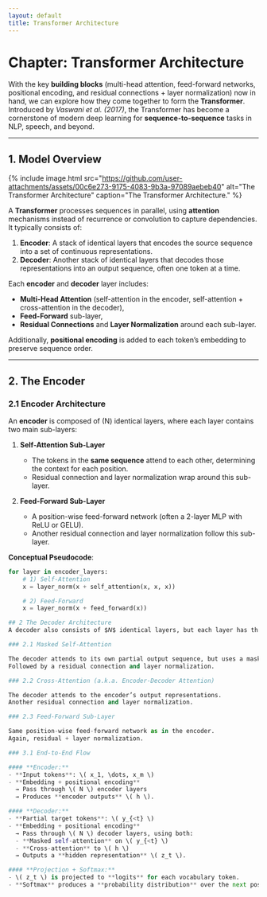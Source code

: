 ```yaml
---
layout: default
title: Transformer Architecture
---
```


# Chapter: Transformer Architecture

With the key **building blocks** (multi-head attention, feed-forward networks, positional encoding, and residual connections + layer normalization) now in hand, we can explore how they come together to form the **Transformer**. Introduced by *Vaswani et al. (2017)*, the Transformer has become a cornerstone of modern deep learning for **sequence-to-sequence** tasks in NLP, speech, and beyond.

---

## 1. Model Overview

{% include image.html src="https://github.com/user-attachments/assets/00c6e273-9175-4083-9b3a-97089aebeb40" alt="The Transformer Architecture" caption="The Transformer Architecture." %}

A **Transformer** processes sequences in parallel, using **attention** mechanisms instead of recurrence or convolution to capture dependencies. It typically consists of:

1. **Encoder**: A stack of identical layers that encodes the source sequence into a set of continuous representations.  
2. **Decoder**: Another stack of identical layers that decodes those representations into an output sequence, often one token at a time.

Each **encoder** and **decoder** layer includes:
- **Multi-Head Attention** (self-attention in the encoder, self-attention + cross-attention in the decoder),
- **Feed-Forward** sub-layer,
- **Residual Connections** and **Layer Normalization** around each sub-layer.

Additionally, **positional encoding** is added to each token’s embedding to preserve sequence order.




---

## 2. The Encoder

### 2.1 Encoder Architecture

An **encoder** is composed of \(N\) identical layers, where each layer contains two main sub-layers:

1. **Self-Attention Sub-Layer**  
   - The tokens in the **same sequence** attend to each other, determining the context for each position.  
   - Residual connection and layer normalization wrap around this sub-layer.

2. **Feed-Forward Sub-Layer**  
   - A position-wise feed-forward network (often a 2-layer MLP with ReLU or GELU).  
   - Another residual connection and layer normalization follow this sub-layer.

**Conceptual Pseudocode**:

```python
for layer in encoder_layers:
    # 1) Self-Attention
    x = layer_norm(x + self_attention(x, x, x))

    # 2) Feed-Forward
    x = layer_norm(x + feed_forward(x))

## 2 The Decoder Architecture
A decoder also consists of $𝑁$ identical layers, but each layer has three sub-layers:

### 2.1 Masked Self-Attention

The decoder attends to its own partial output sequence, but uses a mask to avoid looking at future tokens.
Followed by a residual connection and layer normalization.

### 2.2 Cross-Attention (a.k.a. Encoder-Decoder Attention)

The decoder attends to the encoder’s output representations.
Another residual connection and layer normalization.

### 2.3 Feed-Forward Sub-Layer

Same position-wise feed-forward network as in the encoder.
Again, residual + layer normalization.

### 3.1 End-to-End Flow

#### **Encoder:**
- **Input tokens**: \( x_1, \dots, x_m \)
- **Embedding + positional encoding**  
  → Pass through \( N \) encoder layers  
  → Produces **encoder outputs** \( h \).

#### **Decoder:**
- **Partial target tokens**: \( y_{<t} \)
- **Embedding + positional encoding**  
  → Pass through \( N \) decoder layers, using both:  
  - **Masked self-attention** on \( y_{<t} \)  
  - **Cross-attention** to \( h \)  
  → Outputs a **hidden representation** \( z_t \).

#### **Projection + Softmax:**
- \( z_t \) is projected to **logits** for each vocabulary token.
- **Softmax** produces a **probability distribution** over the next possible token.


